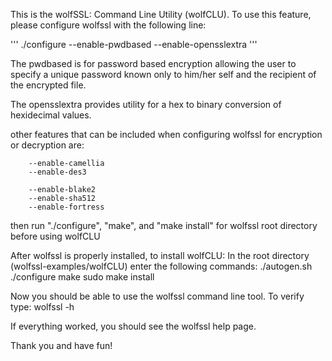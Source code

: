 This is the wolfSSL:  Command Line Utility (wolfCLU).
To use this feature, please configure wolfssl with the following line:

'''
./configure --enable-pwdbased --enable-opensslextra
'''

The pwdbased is for password based encryption allowing the user
to specify a unique password known only to him/her self and the
recipient of the encrypted file.

The opensslextra provides utility for a hex to binary conversion of
hexidecimal values.

other features that can be included when configuring wolfssl for
encryption or decryption are:

        --enable-camellia
        --enable-des3

        --enable-blake2
        --enable-sha512
        --enable-fortress

then run "./configure", "make", and "make install" for wolfssl root directory
before using wolfCLU

After wolfssl is properly installed, to install wolfCLU:
In the root directory (wolfssl-examples/wolfCLU) enter the following commands:
    ./autogen.sh
    ./configure
    make
    sudo make install

Now you should be able to use the wolfssl command line tool.  To verify type:
    wolfssl -h

If everything worked, you should see the wolfssl help page.

Thank you and have fun!
